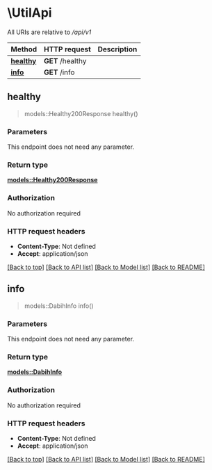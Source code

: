 # \UtilApi

All URIs are relative to */api/v1*

Method | HTTP request | Description
------------- | ------------- | -------------
[**healthy**](UtilApi.md#healthy) | **GET** /healthy | 
[**info**](UtilApi.md#info) | **GET** /info | 



## healthy

> models::Healthy200Response healthy()


### Parameters

This endpoint does not need any parameter.

### Return type

[**models::Healthy200Response**](healthy_200_response.md)

### Authorization

No authorization required

### HTTP request headers

- **Content-Type**: Not defined
- **Accept**: application/json

[[Back to top]](#) [[Back to API list]](../README.md#documentation-for-api-endpoints) [[Back to Model list]](../README.md#documentation-for-models) [[Back to README]](../README.md)


## info

> models::DabihInfo info()


### Parameters

This endpoint does not need any parameter.

### Return type

[**models::DabihInfo**](DabihInfo.md)

### Authorization

No authorization required

### HTTP request headers

- **Content-Type**: Not defined
- **Accept**: application/json

[[Back to top]](#) [[Back to API list]](../README.md#documentation-for-api-endpoints) [[Back to Model list]](../README.md#documentation-for-models) [[Back to README]](../README.md)

